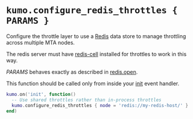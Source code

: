 # `kumo.configure_redis_throttles { PARAMS }`

Configure the throttle layer to use a [Redis](https://redis.io/) data store to
manage throttling across multiple MTA nodes.

The redis server must have [redis-cell](https://github.com/brandur/redis-cell)
installed for throttles to work in this way.

*PARAMS* behaves exactly as described in [redis.open](../redis/open.md).

This function should be called only from inside your [init](../events/init.md)
event handler.

```lua
kumo.on('init', function()
  -- Use shared throttles rather than in-process throttles
  kumo.configure_redis_throttles { node = 'redis://my-redis-host/' }
end)
```

